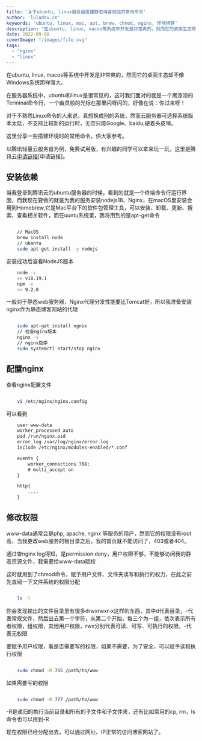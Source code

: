 ```yaml
---
title: '关于ubuntu, linux服务器搭建静态博客网站的常用命令'
author: 'luludev.cn'
keywords: 'ubuntu, linux, mac, apt, brew, chmod, nginx, 环境搭建'
description: "在ubuntu, linux, macos等系统中开发是非常爽的，然而它的桌面生态却不像Windows系统那样强大"
date: 2022-09-08
coverImage: "/images/file.svg"
tags:
  - "nginx"
  - "linux"
---
```



在ubuntu, linux, macos等系统中开发是非常爽的，然而它的桌面生态却不像Windows系统那样强大。

在服务器系统中，ubuntu和linux是很常见的，这时我们面对的就是一个黑漆漆的Terminal命令行，一个幽灵般的光标在那里闪呀闪的，好像在说：你过来呀！

对于不熟悉Linux命令的人来说，真想换成别的系统，然而云服务器可选择系统版本太低，不支持比较新的运行时，无奈只能Google、baidu,硬着头皮啃。

这里分享一些搭建环境时的常用命令，供大家参考。

以腾讯轻量云服务器为例，免费试用版，有兴趣的同学可以拿来玩一玩，这里是腾讯云[申请链接](https://cloud.tencent.com/act/pro/free)[申请链接]。


## 安装依赖

当我登录到腾讯云的ubuntu服务器的时候，看到的就是一个终端命令行运行界面，而我现在要做的就是为我的服务安装nodejs18、Nginx，在macOS里安装会用到Homebrew,它是Mac平台下的软件包管理工具，可以安装、卸载、更新、搜索、查看相关软件，而在uuntu系统里，我将用到的是apt-get命令

```bash

    // MacOS
    brew install node
    // ubantu
    sudo apt-get install -y nodejs

```

安装成功后查看NodeJS版本

```bash
    node -v
    >> v18.19.1
    npm -v
    >> 9.2.0
```

一般对于静态web服务器，Nginx代理分发性能要比Tomcat好，所以我准备安装nginx作为静态博客网站的代理

```bash

    sudo apt-get install ngnix
    // 检查nginx版本
    nginx -v
    // nginx启停
    sudo systemctl start/stop nginx

```

## 配置nginx

查看nginx配置文件

```bash

    vi /etc/nginx/nginx.config

```

可以看到

```xml
    user www-data
    worker_processed auto
    pid /run/nginx.pid
    error_log /var/log/nginx/error.log
    include /etc/nginx/modules-enabled/*.conf

    events {
        worker_connections 768;
        # multi_accept on
    }

    http{
        ....
    }
```


## 修改权限

www-data通常会是php, apache, nginx 等服务的用户，然而它的权限没有root高，当我更改web服务的根目录之后，我的首页就不能访问了，403或者404。

通过查nginx log得知，是permission deny，用户权限不够，不能够访问我的静态资源文件，我需要给www-data赋权

这时就用到了chmod命令，赋予用户文件、文件夹读写和执行的权力，在此之前先查阅一下文件系统的权限分配

```bash

    ls -l

```

你会发现输出的文件目录里有很多drwxrwxr-x这样的东西，其中d代表目录，-代表常规文件，然后出去第一个字符，从第二个开始，每三个为一组，依次表示所有者权限，组权限，其他用户权限，rwx分别代表可读、可写、可执行的权限，-代表无权限

要赋予用户权限，看是否需要写的权限，如果不需要，为了安全，可以赋予读和执行权限

```bash

    sudo chmod -R 755 /path/to/www

```

如果需要写的权限

```bash

    sudo chmod -R 777 /path/to/www

```

-R是递归的执行当前目录和所有的子文件和子文件夹，还有比如常用的cp, rm，ls命令也可以用到-R

现在权限已经分配出去，可以通过网址、IP正常的访问博客网站了。







